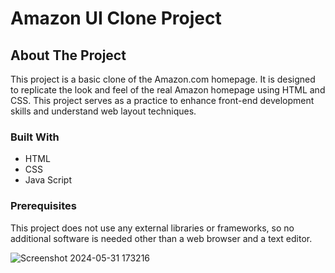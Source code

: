 # Amazon UI Clone Project

## About The Project

This project is a basic clone of the Amazon.com homepage. It is designed to replicate the look and feel of the real Amazon homepage using HTML and CSS. This project serves as a practice to enhance front-end development skills and understand web layout techniques.

### Built With

- HTML
- CSS
- Java Script

### Prerequisites

This project does not use any external libraries or frameworks, so no additional software is needed other than a web browser and a text editor.

![Screenshot 2024-05-31 173216](https://github.com/SumaLatha2023/Amazon-UI/assets/126393851/8f9032f4-0bb5-4750-b8d9-24ea0ab192b3)
